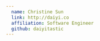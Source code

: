 ```yaml
---
  name: Christine Sun
  link: http://daiyi.co
  affiliation: Software Engineer
  github: daiyitastic
---
```


